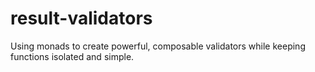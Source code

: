 # result-validators

Using monads to create powerful, composable validators while keeping functions
isolated and simple.
